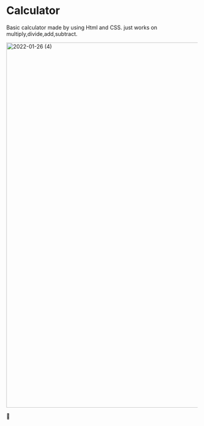 
# Calculator

Basic calculator made by using Html and CSS.
just works on multiply,divide,add,subtract.

<img width="960" alt="2022-01-26 (4)" src="https://user-images.githubusercontent.com/60420763/151131359-dfe7ce46-e0b3-492e-9393-0c78b121b7dc.png">

💓
